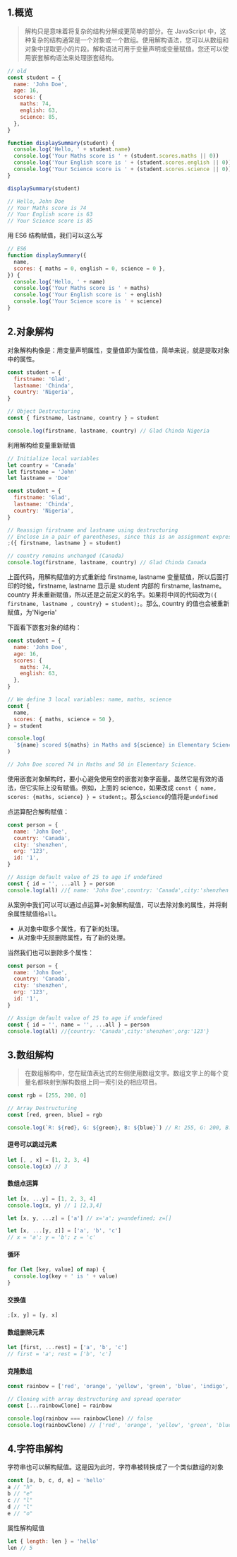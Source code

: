 ## 1.概览

> 解构只是意味着将复杂的结构分解成更简单的部分。在 JavaScript 中，这种复杂的结构通常是一个对象或一个数组。使用解构语法，您可以从数组和对象中提取更小的片段。解构语法可用于变量声明或变量赋值。您还可以使用嵌套解构语法来处理嵌套结构。

```javascript
// old
const student = {
  name: 'John Doe',
  age: 16,
  scores: {
    maths: 74,
    english: 63,
    science: 85,
  },
}

function displaySummary(student) {
  console.log('Hello, ' + student.name)
  console.log('Your Maths score is ' + (student.scores.maths || 0))
  console.log('Your English score is ' + (student.scores.english || 0))
  console.log('Your Science score is ' + (student.scores.science || 0))
}

displaySummary(student)

// Hello, John Doe
// Your Maths score is 74
// Your English score is 63
// Your Science score is 85
```

用 ES6 结构赋值，我们可以这么写

```javascript
// ES6
function displaySummary({
  name,
  scores: { maths = 0, english = 0, science = 0 },
}) {
  console.log('Hello, ' + name)
  console.log('Your Maths score is ' + maths)
  console.log('Your English score is ' + english)
  console.log('Your Science score is ' + science)
}
```

## 2.对象解构

对象解构构像是：用变量声明属性，变量值即为属性值，简单来说，就是提取对象中的属性。

```javascript
const student = {
  firstname: 'Glad',
  lastname: 'Chinda',
  country: 'Nigeria',
}

// Object Destructuring
const { firstname, lastname, country } = student

console.log(firstname, lastname, country) // Glad Chinda Nigeria
```

利用解构给变量重新赋值

```javascript
// Initialize local variables
let country = 'Canada'
let firstname = 'John'
let lastname = 'Doe'

const student = {
  firstname: 'Glad',
  lastname: 'Chinda',
  country: 'Nigeria',
}

// Reassign firstname and lastname using destructuring
// Enclose in a pair of parentheses, since this is an assignment expression
;({ firstname, lastname } = student)

// country remains unchanged (Canada)
console.log(firstname, lastname, country) // Glad Chinda Canada
```

上面代码，用解构赋值的方式重新给 firstname, lastname 变量赋值，所以后面打印的时候，firstname, lastname 显示是 student 内部的 firstname, lastname。country 并未重新赋值，所以还是之前定义的名字。如果将中间的代码改为`({ firstname, lastname , country} = student);`。那么, country 的值也会被重新赋值，为'Nigeria'

下面看下嵌套对象的结构：

```javascript
const student = {
  name: 'John Doe',
  age: 16,
  scores: {
    maths: 74,
    english: 63,
  },
}

// We define 3 local variables: name, maths, science
const {
  name,
  scores: { maths, science = 50 },
} = student

console.log(
  `${name} scored ${maths} in Maths and ${science} in Elementary Science.`
)

// John Doe scored 74 in Maths and 50 in Elementary Science.
```

使用嵌套对象解构时，要小心避免使用空的嵌套对象字面量。虽然它是有效的语法，但它实际上没有赋值。例如，上面的 science，如果改成 `const { name, scores: {maths, science} } = student;`。那么`science`的值将是`undefined`

点运算配合解构赋值：

```javascript
const person = {
  name: 'John Doe',
  country: 'Canada',
  city: 'shenzhen',
  org: '123',
  id: '1',
}

// Assign default value of 25 to age if undefined
const { id = '', ...all } = person
console.log(all) //{ name: 'John Doe',country: 'Canada',city:'shenzhen',org:'123',}
```

从案例中我们可以可以通过点运算+对象解构赋值，可以去除对象的属性，并将剩余属性赋值给`all`。

- 从对象中取多个属性，有了新的处理。
- 从对象中无损删除属性，有了新的处理。

当然我们也可以删除多个属性：

```javascript
const person = {
  name: 'John Doe',
  country: 'Canada',
  city: 'shenzhen',
  org: '123',
  id: '1',
}

// Assign default value of 25 to age if undefined
const { id = '', name = '', ...all } = person
console.log(all) //{country: 'Canada',city:'shenzhen',org:'123'}
```

## 3.数组解构

> 在数组解构中，您在赋值表达式的左侧使用数组文字。数组文字上的每个变量名都映射到解构数组上同一索引处的相应项目。

```javascript
const rgb = [255, 200, 0]

// Array Destructuring
const [red, green, blue] = rgb

console.log(`R: ${red}, G: ${green}, B: ${blue}`) // R: 255, G: 200, B: 0
```

#### 逗号可以跳过元素

```javascript
let [, , x] = [1, 2, 3, 4]
console.log(x) // 3
```

#### 数组点运算

```javascript
let [x, ...y] = [1, 2, 3, 4]
console.log(x, y) // 1 [2,3,4]

let [x, y, ...z] = ['a'] // x='a'; y=undefined; z=[]

let [x, ...[y, z]] = ['a', 'b', 'c']
// x = 'a'; y = 'b'; z = 'c'
```

#### 循环

```javascript
for (let [key, value] of map) {
  console.log(key + ' is ' + value)
}
```

#### 交换值

```javascript
;[x, y] = [y, x]
```

#### 数组删除元素

```javascript
let [first, ...rest] = ['a', 'b', 'c']
// first = 'a'; rest = ['b', 'c']
```

#### 克隆数组

```javascript
const rainbow = ['red', 'orange', 'yellow', 'green', 'blue', 'indigo', 'violet']

// Cloning with array destructuring and spread operator
const [...rainbowClone] = rainbow

console.log(rainbow === rainbowClone) // false
console.log(rainbowClone) // ['red', 'orange', 'yellow', 'green', 'blue', 'indigo', 'violet']
```

## 4.字符串解构

字符串也可以解构赋值。这是因为此时，字符串被转换成了一个类似数组的对象

```javascript
const [a, b, c, d, e] = 'hello'
a // "h"
b // "e"
c // "l"
d // "l"
e // "o"
```

属性解构赋值

```javascript
let { length: len } = 'hello'
len // 5
```
